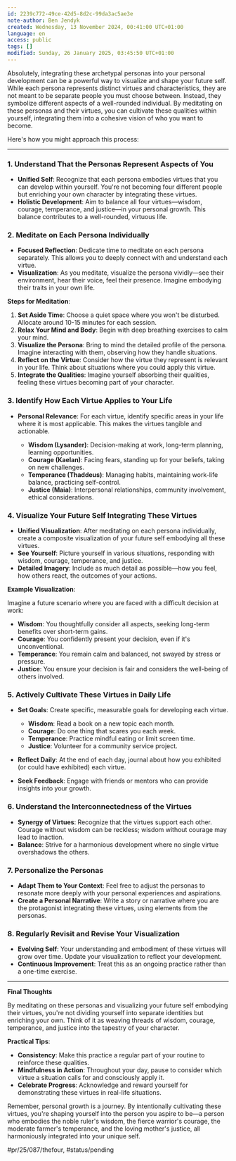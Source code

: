 ```yaml
---
id: 2239c772-49ce-42d5-8d2c-99da3ac5ae3e
note-author: Ben Jendyk
created: Wednesday, 13 November 2024, 00:41:00 UTC+01:00
language: en
access: public
tags: []
modified: Sunday, 26 January 2025, 03:45:50 UTC+01:00
---
```


Absolutely, integrating these archetypal personas into your personal development can be a powerful way to visualize and shape your future self. While each persona represents distinct virtues and characteristics, they are not meant to be separate people you must choose between. Instead, they symbolize different aspects of a well-rounded individual. By meditating on these personas and their virtues, you can cultivate these qualities within yourself, integrating them into a cohesive vision of who you want to become.

Here's how you might approach this process:

---

### **1. Understand That the Personas Represent Aspects of You**

- **Unified Self**: Recognize that each persona embodies virtues that you can develop within yourself. You're not becoming four different people but enriching your own character by integrating these virtues.
- **Holistic Development**: Aim to balance all four virtues—wisdom, courage, temperance, and justice—in your personal growth. This balance contributes to a well-rounded, virtuous life.

### **2. Meditate on Each Persona Individually**

- **Focused Reflection**: Dedicate time to meditate on each persona separately. This allows you to deeply connect with and understand each virtue.
- **Visualization**: As you meditate, visualize the persona vividly—see their environment, hear their voice, feel their presence. Imagine embodying their traits in your own life.

**Steps for Meditation**:

1. **Set Aside Time**: Choose a quiet space where you won't be disturbed. Allocate around 10-15 minutes for each session.
2. **Relax Your Mind and Body**: Begin with deep breathing exercises to calm your mind.
3. **Visualize the Persona**: Bring to mind the detailed profile of the persona. Imagine interacting with them, observing how they handle situations.
4. **Reflect on the Virtue**: Consider how the virtue they represent is relevant in your life. Think about situations where you could apply this virtue.
5. **Integrate the Qualities**: Imagine yourself absorbing their qualities, feeling these virtues becoming part of your character.

### **3. Identify How Each Virtue Applies to Your Life**

- **Personal Relevance**: For each virtue, identify specific areas in your life where it is most applicable. This makes the virtues tangible and actionable.
  
  - **Wisdom (Lysander)**: Decision-making at work, long-term planning, learning opportunities.
  - **Courage (Kaelan)**: Facing fears, standing up for your beliefs, taking on new challenges.
  - **Temperance (Thaddeus)**: Managing habits, maintaining work-life balance, practicing self-control.
  - **Justice (Maia)**: Interpersonal relationships, community involvement, ethical considerations.

### **4. Visualize Your Future Self Integrating These Virtues**

- **Unified Visualization**: After meditating on each persona individually, create a composite visualization of your future self embodying all these virtues.
- **See Yourself**: Picture yourself in various situations, responding with wisdom, courage, temperance, and justice.
- **Detailed Imagery**: Include as much detail as possible—how you feel, how others react, the outcomes of your actions.

**Example Visualization**:

Imagine a future scenario where you are faced with a difficult decision at work:

- **Wisdom**: You thoughtfully consider all aspects, seeking long-term benefits over short-term gains.
- **Courage**: You confidently present your decision, even if it's unconventional.
- **Temperance**: You remain calm and balanced, not swayed by stress or pressure.
- **Justice**: You ensure your decision is fair and considers the well-being of others involved.

### **5. Actively Cultivate These Virtues in Daily Life**

- **Set Goals**: Create specific, measurable goals for developing each virtue.
  
  - **Wisdom**: Read a book on a new topic each month.
  - **Courage**: Do one thing that scares you each week.
  - **Temperance**: Practice mindful eating or limit screen time.
  - **Justice**: Volunteer for a community service project.

- **Reflect Daily**: At the end of each day, journal about how you exhibited (or could have exhibited) each virtue.
- **Seek Feedback**: Engage with friends or mentors who can provide insights into your growth.

### **6. Understand the Interconnectedness of the Virtues**

- **Synergy of Virtues**: Recognize that the virtues support each other. Courage without wisdom can be reckless; wisdom without courage may lead to inaction.
- **Balance**: Strive for a harmonious development where no single virtue overshadows the others.

### **7. Personalize the Personas**

- **Adapt Them to Your Context**: Feel free to adjust the personas to resonate more deeply with your personal experiences and aspirations.
- **Create a Personal Narrative**: Write a story or narrative where you are the protagonist integrating these virtues, using elements from the personas.

### **8. Regularly Revisit and Revise Your Visualization**

- **Evolving Self**: Your understanding and embodiment of these virtues will grow over time. Update your visualization to reflect your development.
- **Continuous Improvement**: Treat this as an ongoing practice rather than a one-time exercise.

---

**Final Thoughts**

By meditating on these personas and visualizing your future self embodying their virtues, you're not dividing yourself into separate identities but enriching your own. Think of it as weaving threads of wisdom, courage, temperance, and justice into the tapestry of your character.

**Practical Tips**:

- **Consistency**: Make this practice a regular part of your routine to reinforce these qualities.
- **Mindfulness in Action**: Throughout your day, pause to consider which virtue a situation calls for and consciously apply it.
- **Celebrate Progress**: Acknowledge and reward yourself for demonstrating these virtues in real-life situations.

Remember, personal growth is a journey. By intentionally cultivating these virtues, you're shaping yourself into the person you aspire to be—a person who embodies the noble ruler's wisdom, the fierce warrior's courage, the moderate farmer's temperance, and the loving mother's justice, all harmoniously integrated into your unique self.


#pr/25/087/thefour, #status/pending